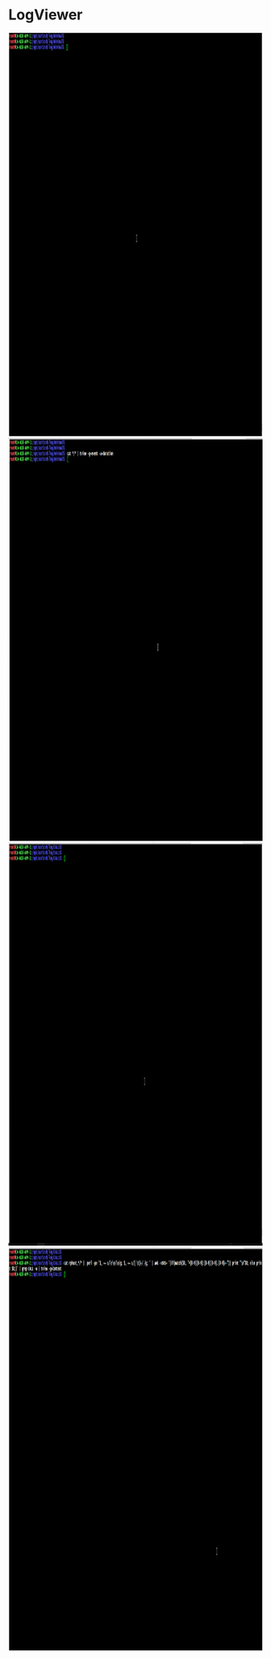# LogViewer
<img src="img/jhjf676u.gif" width="800" height="800">

<img src="img/ghmj7u6yh4.gif" width="800" height="800">

<img src="img/MHfBmgGGQt.gif" width="800" height="800">

<img src="img/e9u79vSNuZ.gif" width="800" height="800">

